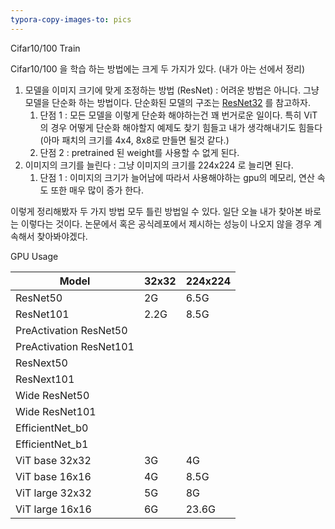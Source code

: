 ```yaml
---
typora-copy-images-to: pics
---
```


Cifar10/100 Train

Cifar10/100 을 학습 하는 방법에는 크게 두 가지가 있다. (내가 아는 선에서 정리)

1. 모델을 이미지 크기에 맞게 조정하는 방법 (ResNet) : 어려운 방법은 아니다. 그냥 모델을 단순화 하는 방법이다. 단순화된 모델의 구조는 [ResNet32]() 를 참고하자. 
   1. 단점 1 : 모든 모델을 이렇게 단순화 해야하는건 꽤 번거로운 일이다. 특히 ViT의 경우 어떻게 단순화 해야할지 예제도 찾기 힘들고 내가 생각해내기도 힘들다 (아마 패치의 크기를 4x4, 8x8로 만들면 될것 같다.) 
   2. 단점 2 : pretrained 된 weight를 사용할 수 없게 된다. 
2. 이미지의 크기를 늘린다 : 그냥 이미지의 크기를 224x224 로 늘리면 된다.
   1. 단점 1 : 이미지의 크기가 늘어남에 따라서 사용해야하는 gpu의 메모리, 연산 속도 또한 매우 많이 증가 한다.

이렇게 정리해봤자 두 가지 방법 모두 틀린 방법일 수 있다. 일단 오늘 내가 찾아본 바로는 이렇다는 것이다. 논문에서 혹은 공식레포에서 제시하는 성능이 나오지 않을 경우 계속해서 찾아봐야겠다.



GPU Usage 

| Model                   | 32x32 | 224x224 |
| ----------------------- | ----- | ------- |
| ResNet50                | 2G    | 6.5G    |
| ResNet101               | 2.2G  | 8.5G    |
| PreActivation ResNet50  |       |         |
| PreActivation ResNet101 |       |         |
| ResNext50               |       |         |
| ResNext101              |       |         |
| Wide ResNet50           |       |         |
| Wide ResNet101          |       |         |
| EfficientNet_b0         |       |         |
| EfficientNet_b1         |       |         |
| ViT base 32x32          | 3G    | 4G      |
| ViT base 16x16          | 4G    | 8.5G    |
| ViT large 32x32         | 5G    | 8G      |
| ViT large 16x16         | 6G    | 23.6G   |


